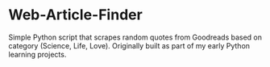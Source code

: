# Web-Article-Finder
Simple Python script that scrapes random quotes from Goodreads based on category (Science, Life, Love). Originally built as part of my early Python learning projects.
